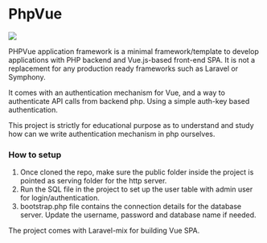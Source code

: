 # PhpVue

![](https://raw.githubusercontent.com/srisar/php_vue_framework/master/public/assets/images/phpvue-logo.png)

PHPVue application framework is a minimal framework/template to develop applications with PHP backend 
and Vue.js-based front-end SPA. It is not a replacement for any production ready frameworks such as Laravel or Symphony. 

It comes with an authentication mechanism for Vue, and a way to authenticate API calls from backend php. Using a simple auth-key based authentication. 

This project is strictly for educational purpose as to understand and study how can we write authentication mechanism in php ourselves.

### How to setup

1. Once cloned the repo, make sure the public folder inside the project is pointed as serving folder for the http server.
2. Run the SQL file in the project to set up the user table with admin user for login/authentication.
3. bootstrap.php file contains the connection details for the database server. Update the username, password and database name if needed.



The project comes with Laravel-mix for building Vue SPA. 

